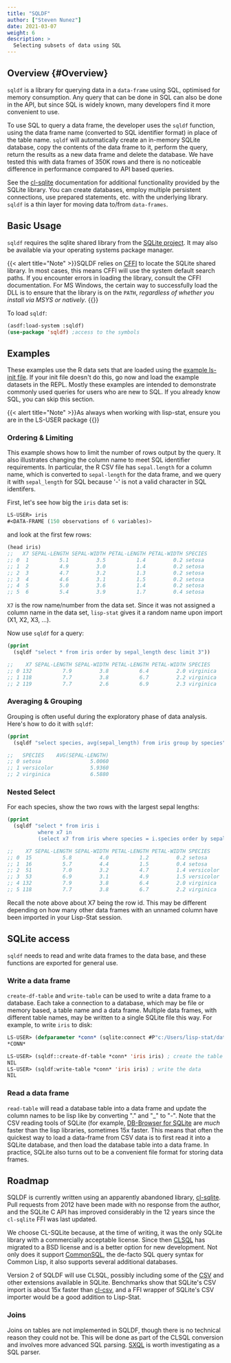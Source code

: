 ```yaml
---
title: "SQLDF"
author: ["Steven Nunez"]
date: 2021-03-07
weight: 6
description: >
  Selecting subsets of data using SQL
---
```


## Overview {#Overview}

`sqldf` is a library for querying data in a `data-frame` using
SQL, optimised for memory consumption.  Any query that can be done in
SQL can also be done in the API, but since SQL is widely known, many
developers find it more convenient to use.

To use SQL to query a data frame, the developer uses the `sqldf`
function, using the data frame name (converted to SQL identifier
format) in place of the table name.  `sqldf` will automatically create
an in-memory SQLite database, copy the contents of the data frame to
it, perform the query, return the results as a new data frame and
delete the database.  We have tested this with data frames of 350K
rows and there is no noticeable difference in performance compared to
API based queries.

See the [cl-sqlite](https://common-lisp.net/project/cl-sqlite/)
documentation for additional functionality provided by the SQLite
library. You can create databases, employ multiple persistent
connections, use prepared statements, etc. with the underlying
library. `sqldf` is a thin layer for moving data to/from
`data-frames`.


## Basic Usage

`sqldf` requires the sqlite shared library from the [SQLite
project](https://sqlite.org/index.html). It may also be available via
your operating systems package manager.

{{< alert title="Note" >}}SQLDF relies on
[CFFI](https://common-lisp.net/project/cffi/manual/cffi-manual.html)
to locate the SQLite shared library. In most cases, this means CFFI
will use the system default search paths. If you encounter errors in
loading the library, consult the CFFI documentation. For MS Windows,
the certain way to successfully load the DLL is to ensure that the
library is on the `PATH`, _regardless of whether you install via MSYS
or natively_.  {{</alert >}}

To load `sqldf`:

```lisp
(asdf:load-system :sqldf)
(use-package 'sqldf) ;access to the symbols
```

## Examples

These examples use the R data sets that are loaded using the [example
ls-init
file](/docs/getting-started/installation/#initialization-file). If
your init file doesn't do this, go now and load the example datasets
in the REPL. Mostly these examples are intended to demonstrate
commonly used queries for users who are new to SQL. If you already
know SQL, you can skip this section.

{{< alert title="Note" >}}As always when working with lisp-stat,
ensure you are in the LS-USER package {{</alert >}}

### Ordering & Limiting

This example shows how to limit the number of rows output by the
query. It also illustrates changing the column name to meet SQL
identifier requirements.  In particular, the R CSV file has
`sepal.length` for a column name, which is converted to `sepal-length`
for the data frame, and we query it with `sepal_length` for SQL
because '-' is not a valid character in SQL identifers.

First, let's see how big the `iris` data set is:

```lisp
LS-USER> iris
#<DATA-FRAME (150 observations of 6 variables)>
```

and look at the first few rows:

```lisp
(head iris)
;;   X7 SEPAL-LENGTH SEPAL-WIDTH PETAL-LENGTH PETAL-WIDTH SPECIES
;; 0  1          5.1         3.5          1.4         0.2 setosa
;; 1  2          4.9         3.0          1.4         0.2 setosa
;; 2  3          4.7         3.2          1.3         0.2 setosa
;; 3  4          4.6         3.1          1.5         0.2 setosa
;; 4  5          5.0         3.6          1.4         0.2 setosa
;; 5  6          5.4         3.9          1.7         0.4 setosa
```

`X7` is the row name/number from the data set. Since it was not assigned a
column name in the data set, `lisp-stat` gives it a random name upon
import (X1, X2, X3, ...).

Now use `sqldf` for a query:

```lisp
(pprint
  (sqldf "select * from iris order by sepal_length desc limit 3"))

;;    X7 SEPAL-LENGTH SEPAL-WIDTH PETAL-LENGTH PETAL-WIDTH SPECIES
;; 0 132          7.9         3.8          6.4         2.0 virginica
;; 1 118          7.7         3.8          6.7         2.2 virginica
;; 2 119          7.7         2.6          6.9         2.3 virginica
```

### Averaging & Grouping

Grouping is often useful during the exploratory phase of data
analysis. Here's how to do it with `sqldf`:

```lisp
(pprint
  (sqldf "select species, avg(sepal_length) from iris group by species"))

;;   SPECIES    AVG(SEPAL-LENGTH)
;; 0 setosa                5.0060
;; 1 versicolor            5.9360
;; 2 virginica             6.5880
```

### Nested Select

For each species, show the two rows with the largest sepal lengths:

```lisp
(pprint
  (sqldf "select * from iris i
	      where x7 in
		  (select x7 from iris where species = i.species order by sepal_length desc limit 2) order by i.species, i.sepal_length desc"))

;;    X7 SEPAL-LENGTH SEPAL-WIDTH PETAL-LENGTH PETAL-WIDTH SPECIES
;; 0  15          5.8         4.0          1.2         0.2 setosa
;; 1  16          5.7         4.4          1.5         0.4 setosa
;; 2  51          7.0         3.2          4.7         1.4 versicolor
;; 3  53          6.9         3.1          4.9         1.5 versicolor
;; 4 132          7.9         3.8          6.4         2.0 virginica
;; 5 118          7.7         3.8          6.7         2.2 virginica
```

Recall the note above about X7 being the row id. This may be different
depending on how many other data frames with an unnamed column have
been imported in your Lisp-Stat session.

## SQLite access

`sqldf` needs to read and write data frames to the data base, and
these functions are exported for general use.

### Write a data frame
`create-df-table` and `write-table` can be used to write a data frame
to a database. Each take a connection to a database, which may be file
or memory based, a table name and a data frame. Multiple data frames,
with different table names, may be written to a single SQLite file
this way.  For example, to write `iris` to disk:

```lisp
LS-USER> (defparameter *conn* (sqlite:connect #P"c:/Users/lisp-stat/data/iris.db3")) ;filel to save to
*CONN*

LS-USER> (sqldf::create-df-table *conn* 'iris iris) ; create the table * schema
NIL
LS-USER> (sqldf:write-table *conn* 'iris iris) ; write the data
NIL
```

### Read a data frame

`read-table` will read a database table into a data frame and update
the column names to be lisp like by converting "." and "\_" to
"-". Note that the CSV reading tools of SQLite (for example,
[DB-Browser for SQLite](https://sqlitebrowser.org/) are _much_ faster
than the lisp libraries, sometimes 15x faster.  This means that often
the quickest way to load a data-frame from CSV data is to first read
it into a SQLite database, and then load the database table into a
data frame.  In practice, SQLite also turns out to be a convenient
file format for storing data frames.

## Roadmap

SQLDF is currently written using an apparently abandoned library,
[cl-sqlite](https://github.com/TeMPOraL/cl-sqlite).  Pull requests
from 2012 have been made with no response from the author, and the
SQLite C API has improved considerably in the 12 years since
the `cl-sqlite` FFI was last updated.

We choose CL-SQLite because, at the time of writing, it was the only
SQLite library with a commercially acceptable license. Since then
[CLSQL](https://www.cliki.net/CLSQL) has migrated to a BSD license and
is a better option for new development. Not only does it support
[CommonSQL](http://www.lispworks.com/documentation/sql-tutorial/), the
de-facto SQL query syntax for Common Lisp, it also supports several
additional databases.

Version 2 of SQLDF will use CLSQL, possibly including some of the
[CSV](https://www.sqlite.org/csv.html) and other extensions available
in SQLite.  Benchmarks show that SQLite's CSV import is about 15x
faster than [cl-csv](https://github.com/AccelerationNet/cl-csv), and a
FFI wrapper of SQLite's CSV importer would be a good addition to
Lisp-Stat.

### Joins

Joins on tables are not implemented in SQLDF, though there is no
technical reason they could not be. This will be done as part of the
CLSQL conversion and involves more advanced SQL
parsing. [SXQL](https://github.com/fukamachi/sxql) is worth
investigating as a SQL parser.
